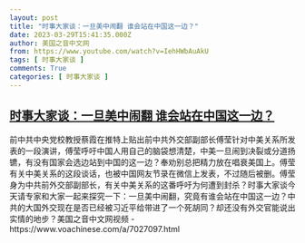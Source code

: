 ```yaml
---
layout: post
title: "时事大家谈：一旦美中闹翻 谁会站在中国这一边？"
date: 2023-03-29T15:41:35.000Z
author: 美国之音中文网
from: https://www.youtube.com/watch?v=IehHWbAuAkU
tags: [ 时事大家谈 ]
comments: True
categories: [ 时事大家谈 ]
---
```

<!--1680104495000-->
[时事大家谈：一旦美中闹翻 谁会站在中国这一边？](https://www.youtube.com/watch?v=IehHWbAuAkU)
------

<div>
前中共中央党校教授蔡霞在推特上贴出前中共外交部副部长傅莹针对中美关系所发表的一段演讲，傅莹呼吁中国人用自己的脑袋想清楚，中美一旦闹到决裂或分道扬镳，有没有国家会选边站到中国的这一边？奉劝别总把精力放在唱衰美国上。傅莹有关中美关系的这段谈话，也被中国网友节录在微信上发表，不过随后被删。傅莹身为中共前外交部副部长，有关中美关系的这番呼吁为何遭到封杀？时事大家谈今天请专家和大家一起来探究一下：一旦美中闹翻，究竟有谁会站在中国这一边？中共的大国外交现在是否已经被习近平给带进了一个死胡同？却还没有外交官能说出实情的地步？美国之音中文网视频 - https://www.voachinese.com/a/7027097.html
</div>
